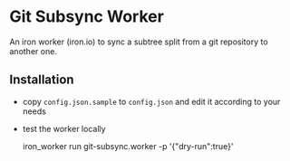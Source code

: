 Git Subsync Worker
==================

An iron worker (iron.io) to sync a subtree split from a git repository to another one.


Installation
------------

* copy `config.json.sample` to `config.json` and edit it according to your needs

* test the worker locally

     iron_worker run git-subsync.worker -p '{"dry-run":true}'